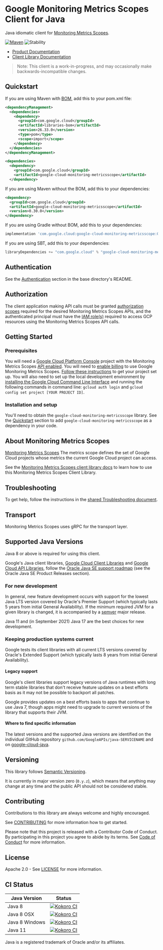 # Google Monitoring Metrics Scopes Client for Java

Java idiomatic client for [Monitoring Metrics Scopes][product-docs].

[![Maven][maven-version-image]][maven-version-link]
![Stability][stability-image]

- [Product Documentation][product-docs]
- [Client Library Documentation][javadocs]

> Note: This client is a work-in-progress, and may occasionally
> make backwards-incompatible changes.


## Quickstart


If you are using Maven with [BOM][libraries-bom], add this to your pom.xml file:

```xml
<dependencyManagement>
  <dependencies>
    <dependency>
      <groupId>com.google.cloud</groupId>
      <artifactId>libraries-bom</artifactId>
      <version>26.33.0</version>
      <type>pom</type>
      <scope>import</scope>
    </dependency>
  </dependencies>
</dependencyManagement>

<dependencies>
  <dependency>
    <groupId>com.google.cloud</groupId>
    <artifactId>google-cloud-monitoring-metricsscope</artifactId>
  </dependency>
```

If you are using Maven without the BOM, add this to your dependencies:

<!-- {x-version-update-start:google-cloud-monitoring-metricsscope:released} -->

```xml
<dependency>
  <groupId>com.google.cloud</groupId>
  <artifactId>google-cloud-monitoring-metricsscope</artifactId>
  <version>0.30.0</version>
</dependency>
```

If you are using Gradle without BOM, add this to your dependencies:

```Groovy
implementation 'com.google.cloud:google-cloud-monitoring-metricsscope:0.30.0'
```

If you are using SBT, add this to your dependencies:

```Scala
libraryDependencies += "com.google.cloud" % "google-cloud-monitoring-metricsscope" % "0.30.0"
```
<!-- {x-version-update-end} -->

## Authentication

See the [Authentication][authentication] section in the base directory's README.

## Authorization

The client application making API calls must be granted [authorization scopes][auth-scopes] required for the desired Monitoring Metrics Scopes APIs, and the authenticated principal must have the [IAM role(s)][predefined-iam-roles] required to access GCP resources using the Monitoring Metrics Scopes API calls.

## Getting Started

### Prerequisites

You will need a [Google Cloud Platform Console][developer-console] project with the Monitoring Metrics Scopes [API enabled][enable-api].
You will need to [enable billing][enable-billing] to use Google Monitoring Metrics Scopes.
[Follow these instructions][create-project] to get your project set up. You will also need to set up the local development environment by
[installing the Google Cloud Command Line Interface][cloud-cli] and running the following commands in command line:
`gcloud auth login` and `gcloud config set project [YOUR PROJECT ID]`.

### Installation and setup

You'll need to obtain the `google-cloud-monitoring-metricsscope` library.  See the [Quickstart](#quickstart) section
to add `google-cloud-monitoring-metricsscope` as a dependency in your code.

## About Monitoring Metrics Scopes


[Monitoring Metrics Scopes][product-docs] The metrics scope defines the set of Google Cloud projects whose metrics the current Google Cloud project can access.

See the [Monitoring Metrics Scopes client library docs][javadocs] to learn how to
use this Monitoring Metrics Scopes Client Library.






## Troubleshooting

To get help, follow the instructions in the [shared Troubleshooting document][troubleshooting].

## Transport

Monitoring Metrics Scopes uses gRPC for the transport layer.

## Supported Java Versions

Java 8 or above is required for using this client.

Google's Java client libraries,
[Google Cloud Client Libraries][cloudlibs]
and
[Google Cloud API Libraries][apilibs],
follow the
[Oracle Java SE support roadmap][oracle]
(see the Oracle Java SE Product Releases section).

### For new development

In general, new feature development occurs with support for the lowest Java
LTS version covered by  Oracle's Premier Support (which typically lasts 5 years
from initial General Availability). If the minimum required JVM for a given
library is changed, it is accompanied by a [semver][semver] major release.

Java 11 and (in September 2021) Java 17 are the best choices for new
development.

### Keeping production systems current

Google tests its client libraries with all current LTS versions covered by
Oracle's Extended Support (which typically lasts 8 years from initial
General Availability).

#### Legacy support

Google's client libraries support legacy versions of Java runtimes with long
term stable libraries that don't receive feature updates on a best efforts basis
as it may not be possible to backport all patches.

Google provides updates on a best efforts basis to apps that continue to use
Java 7, though apps might need to upgrade to current versions of the library
that supports their JVM.

#### Where to find specific information

The latest versions and the supported Java versions are identified on
the individual GitHub repository `github.com/GoogleAPIs/java-SERVICENAME`
and on [google-cloud-java][g-c-j].

## Versioning


This library follows [Semantic Versioning](http://semver.org/).


It is currently in major version zero (``0.y.z``), which means that anything may change at any time
and the public API should not be considered stable.


## Contributing


Contributions to this library are always welcome and highly encouraged.

See [CONTRIBUTING][contributing] for more information how to get started.

Please note that this project is released with a Contributor Code of Conduct. By participating in
this project you agree to abide by its terms. See [Code of Conduct][code-of-conduct] for more
information.


## License

Apache 2.0 - See [LICENSE][license] for more information.

## CI Status

Java Version | Status
------------ | ------
Java 8 | [![Kokoro CI][kokoro-badge-image-2]][kokoro-badge-link-2]
Java 8 OSX | [![Kokoro CI][kokoro-badge-image-3]][kokoro-badge-link-3]
Java 8 Windows | [![Kokoro CI][kokoro-badge-image-4]][kokoro-badge-link-4]
Java 11 | [![Kokoro CI][kokoro-badge-image-5]][kokoro-badge-link-5]

Java is a registered trademark of Oracle and/or its affiliates.

[product-docs]: https://cloud.google.com/monitoring/api/ref_v3/rest/v1/locations.global.metricsScopes
[javadocs]: https://cloud.google.com/java/docs/reference/google-cloud-monitoring-metricsscope/latest/overview
[kokoro-badge-image-1]: http://storage.googleapis.com/cloud-devrel-public/java/badges/java-monitoring-metricsscope/java7.svg
[kokoro-badge-link-1]: http://storage.googleapis.com/cloud-devrel-public/java/badges/java-monitoring-metricsscope/java7.html
[kokoro-badge-image-2]: http://storage.googleapis.com/cloud-devrel-public/java/badges/java-monitoring-metricsscope/java8.svg
[kokoro-badge-link-2]: http://storage.googleapis.com/cloud-devrel-public/java/badges/java-monitoring-metricsscope/java8.html
[kokoro-badge-image-3]: http://storage.googleapis.com/cloud-devrel-public/java/badges/java-monitoring-metricsscope/java8-osx.svg
[kokoro-badge-link-3]: http://storage.googleapis.com/cloud-devrel-public/java/badges/java-monitoring-metricsscope/java8-osx.html
[kokoro-badge-image-4]: http://storage.googleapis.com/cloud-devrel-public/java/badges/java-monitoring-metricsscope/java8-win.svg
[kokoro-badge-link-4]: http://storage.googleapis.com/cloud-devrel-public/java/badges/java-monitoring-metricsscope/java8-win.html
[kokoro-badge-image-5]: http://storage.googleapis.com/cloud-devrel-public/java/badges/java-monitoring-metricsscope/java11.svg
[kokoro-badge-link-5]: http://storage.googleapis.com/cloud-devrel-public/java/badges/java-monitoring-metricsscope/java11.html
[stability-image]: https://img.shields.io/badge/stability-preview-yellow
[maven-version-image]: https://img.shields.io/maven-central/v/com.google.cloud/google-cloud-monitoring-metricsscope.svg
[maven-version-link]: https://central.sonatype.com/artifact/com.google.cloud/google-cloud-monitoring-metricsscope/0.30.0
[authentication]: https://github.com/googleapis/google-cloud-java#authentication
[auth-scopes]: https://developers.google.com/identity/protocols/oauth2/scopes
[predefined-iam-roles]: https://cloud.google.com/iam/docs/understanding-roles#predefined_roles
[iam-policy]: https://cloud.google.com/iam/docs/overview#cloud-iam-policy
[developer-console]: https://console.developers.google.com/
[create-project]: https://cloud.google.com/resource-manager/docs/creating-managing-projects
[cloud-cli]: https://cloud.google.com/cli
[troubleshooting]: https://github.com/googleapis/google-cloud-java/blob/main/TROUBLESHOOTING.md
[contributing]: https://github.com/googleapis/java-monitoring-metricsscope/blob/main/CONTRIBUTING.md
[code-of-conduct]: https://github.com/googleapis/java-monitoring-metricsscope/blob/main/CODE_OF_CONDUCT.md#contributor-code-of-conduct
[license]: https://github.com/googleapis/java-monitoring-metricsscope/blob/main/LICENSE
[enable-billing]: https://cloud.google.com/apis/docs/getting-started#enabling_billing
[enable-api]: https://console.cloud.google.com/flows/enableapi?apiid=monitoring.googleapis.com
[libraries-bom]: https://github.com/GoogleCloudPlatform/cloud-opensource-java/wiki/The-Google-Cloud-Platform-Libraries-BOM
[shell_img]: https://gstatic.com/cloudssh/images/open-btn.png

[semver]: https://semver.org/
[cloudlibs]: https://cloud.google.com/apis/docs/client-libraries-explained
[apilibs]: https://cloud.google.com/apis/docs/client-libraries-explained#google_api_client_libraries
[oracle]: https://www.oracle.com/java/technologies/java-se-support-roadmap.html
[g-c-j]: http://github.com/googleapis/google-cloud-java
